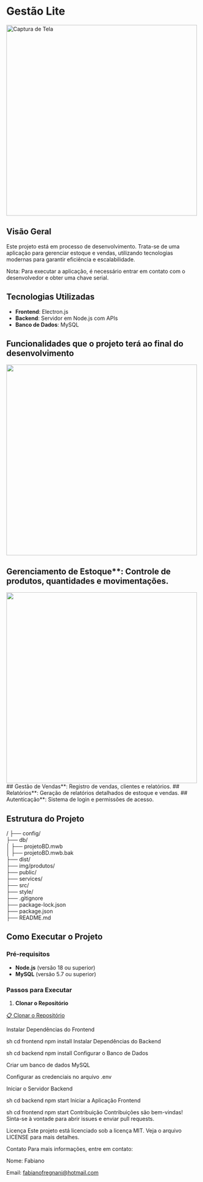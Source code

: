 
# Gestão Lite
<img src="https://github.com/user-attachments/assets/3dc67efb-89f5-446c-abdd-8cb714a2c2bd" alt="Captura de Tela" width="500"/>


## Visão Geral
Este projeto está em processo de desenvolvimento. Trata-se de uma aplicação para gerenciar estoque e vendas, utilizando tecnologias modernas para garantir eficiência e escalabilidade.

Nota: Para executar a aplicação, é necessário entrar em contato com o desenvolvedor e obter uma chave serial.

## Tecnologias Utilizadas
- **Frontend**: Electron.js
- **Backend**: Servidor em Node.js com APIs
- **Banco de Dados**: MySQL

## Funcionalidades que o projeto terá ao final do desenvolvimento

<img src="https://github.com/user-attachments/assets/d2b41ac4-2011-411e-a6dc-1fbd93d590f5" width="500"/>

## Gerenciamento de Estoque**: Controle de produtos, quantidades e movimentações.
 <img src="https://github.com/user-attachments/assets/2fcb59a2-4d28-4816-9e14-eae47201e104" width="500"/>
## Gestão de Vendas**: Registro de vendas, clientes e relatórios.
## Relatórios**: Geração de relatórios detalhados de estoque e vendas.
## Autenticação**: Sistema de login e permissões de acesso.

## Estrutura do Projeto
/
├── config/                  
├── db/                    
│ ├── projetoBD.mwb        
│ ├── projetoBD.mwb.bak     
├── dist/                  
├── img/produtos/           
├── public/                  
├── services/                
├── src/                    
├── style/                  
├── .gitignore              
├── package-lock.json        
├── package.json            
├── README.md               


## Como Executar o Projeto

### Pré-requisitos
- **Node.js** (versão 18 ou superior)
- **MySQL** (versão 5.7 ou superior)

### Passos para Executar
1. **Clonar o Repositório**

[📋 Clonar o Repositório ](https://github.com/fregnani123/aplicativo-desktop-gestao-lite.git)

Instalar Dependências do Frontend

sh
cd frontend
npm install
Instalar Dependências do Backend

sh
cd backend
npm install
Configurar o Banco de Dados

Criar um banco de dados MySQL

Configurar as credenciais no arquivo .env

Iniciar o Servidor Backend

sh
cd backend
npm start
Iniciar a Aplicação Frontend

sh
cd frontend
npm start
Contribuição
Contribuições são bem-vindas! Sinta-se à vontade para abrir issues e enviar pull requests.

Licença
Este projeto está licenciado sob a licença MIT. Veja o arquivo LICENSE para mais detalhes.

Contato
Para mais informações, entre em contato:

Nome: Fabiano

Email: fabianofregnani@hotmail.com

